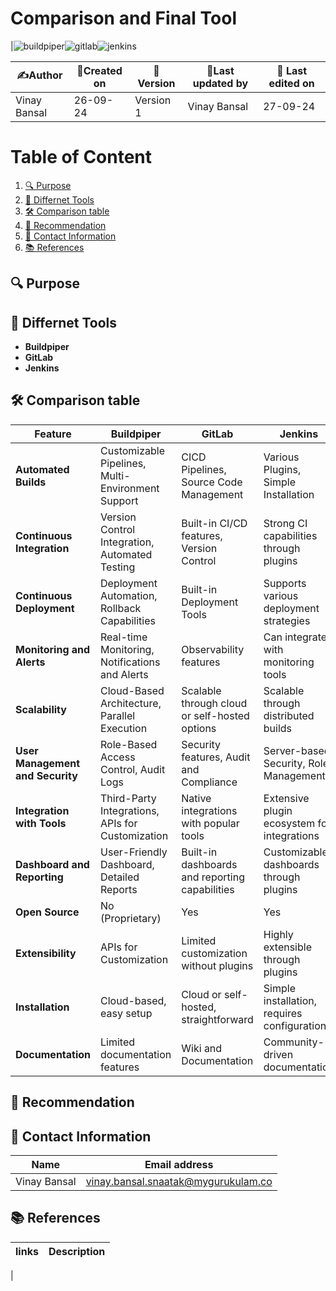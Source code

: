 
# Comparison and Final Tool 

|![buildpiper](https://github.com/user-attachments/assets/0d027906-2d9b-41d0-9ed3-132ffbcc5541)![gitlab](https://github.com/user-attachments/assets/b6b9e5ec-5a42-45c0-8a9e-ba7ed98c3061)![jenkins](https://github.com/user-attachments/assets/c11beeb0-c54c-4f7b-862c-89d5c1670d70)



| ✍️Author      | 📅Created on  |📌 Version    | 📝Last updated by |📅 Last edited on |
|-------------|-------------|------------|-----------------|----------------|
|  Vinay Bansal | 26-09-24    | Version 1  | Vinay Bansal     | 27-09-24       |

# Table of Content 
1. [🔍 Purpose](#-purpose)
2. [🌟 Differnet Tools](#-differnet-tools)
3. [🛠️ Comparison table](#-comparison-table)
4. [📜 Recommendation](#-recommendation )
5. [📧 Contact Information ](#-contact-information )
6. [📚 References](#-references ) 


## 🔍 Purpose 

## 🌟 Differnet Tools
- **Buildpiper**
- **GitLab**
- **Jenkins**

  
## 🛠 Comparison table
| Feature                       | Buildpiper                                       | GitLab                                    | Jenkins                                  |
|-------------------------------|-------------------------------------------------|-------------------------------------------|------------------------------------------|
| **Automated Builds**          | Customizable Pipelines, Multi-Environment Support | CICD Pipelines, Source Code Management    | Various Plugins, Simple Installation      |
| **Continuous Integration**     | Version Control Integration, Automated Testing   | Built-in CI/CD features, Version Control  | Strong CI capabilities through plugins    |
| **Continuous Deployment**      | Deployment Automation, Rollback Capabilities     | Built-in Deployment Tools                  | Supports various deployment strategies     |
| **Monitoring and Alerts**      | Real-time Monitoring, Notifications and Alerts    | Observability features                     | Can integrate with monitoring tools       |
| **Scalability**                | Cloud-Based Architecture, Parallel Execution      | Scalable through cloud or self-hosted options | Scalable through distributed builds      |
| **User Management and Security**| Role-Based Access Control, Audit Logs            | Security features, Audit and Compliance    | Server-based Security, Role Management     |
| **Integration with Tools**     | Third-Party Integrations, APIs for Customization  | Native integrations with popular tools      | Extensive plugin ecosystem for integrations |
| **Dashboard and Reporting**    | User-Friendly Dashboard, Detailed Reports         | Built-in dashboards and reporting capabilities | Customizable dashboards through plugins   |
| **Open Source**                | No (Proprietary)                                 | Yes                                       | Yes                                      |
| **Extensibility**              | APIs for Customization                           | Limited customization without plugins      | Highly extensible through plugins         |
| **Installation**               | Cloud-based, easy setup                          | Cloud or self-hosted, straightforward     | Simple installation, requires configuration|
| **Documentation**              | Limited documentation features                   | Wiki and Documentation                    | Community-driven documentation            |



## 📜 Recommendation

 ## 📧 Contact Information 
| Name | Email address|
|------|---------------------|
| Vinay Bansal | vinay.bansal.snaatak@mygurukulam.co |

## 📚 References 
|links | Description |
|-------|------------|
|
